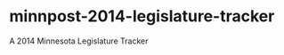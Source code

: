 minnpost-2014-legislature-tracker
=================================

A 2014 Minnesota Legislature Tracker
